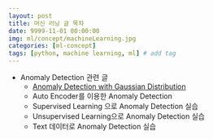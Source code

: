 ```yaml
---
layout: post
title: 머신 러닝 글 목차
date: 9999-11-01 00:00:00
img: ml/concept/machineLearning.jpg
categories: [ml-concept] 
tags: [python, machine learning, ml] # add tag
---
```


+ Anomaly Detection 관련 글
    + [Anomaly Detection with Gaussian Distribution](https://gaussian37.github.io/ml-concept-anomaly-detection/)
    + Auto Encoder를 이용한 Anomaly Detection
    + Supervised Learning 으로 Anomaly Detection 실습
    + Unsupervised Learning으로 Anomaly Detection 실습
    + Text 데이터로 Anomaly Detection 실습